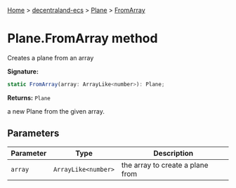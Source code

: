 [Home](./index) &gt; [decentraland-ecs](./decentraland-ecs.md) &gt; [Plane](./decentraland-ecs.plane.md) &gt; [FromArray](./decentraland-ecs.plane.fromarray.md)

# Plane.FromArray method

Creates a plane from an array

**Signature:**
```javascript
static FromArray(array: ArrayLike<number>): Plane;
```
**Returns:** `Plane`

a new Plane from the given array.

## Parameters

|  Parameter | Type | Description |
|  --- | --- | --- |
|  `array` | `ArrayLike<number>` | the array to create a plane from |

